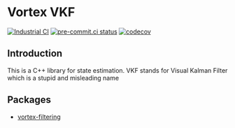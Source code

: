 # Vortex VKF
[![Industrial CI](https://github.com/vortexntnu/vortex-vkf/actions/workflows/industrial-ci.yml/badge.svg)](https://github.com/vortexntnu/vortex-vkf/actions/workflows/industrial-ci.yml)
[![pre-commit.ci status](https://results.pre-commit.ci/badge/github/vortexntnu/vortex-vkf/main.svg)](https://results.pre-commit.ci/latest/github/vortexntnu/vortex-vkf/main)
[![codecov](https://codecov.io/github/vortexntnu/vortex-vkf/graph/badge.svg?token=93HEN6W2PM)](https://codecov.io/github/vortexntnu/vortex-vkf)

## Introduction
This is a C++ library for state estimation. VKF stands for Visual Kalman Filter which is a stupid and misleading name

## Packages

- [vortex-filtering](vortex-filtering/README.md)
